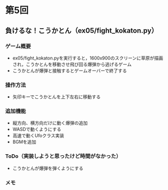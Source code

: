 # 第5回
## 負けるな！こうかとん（ex05/fight_kokaton.py）
### ゲーム概要
- ex05/fight_kokaton.pyを実行すると，1600x900のスクリーンに草原が描画され，こうかとんを移動させ飛び回る爆弾から逃げるゲーム
- こうかとんが爆弾と接触するとゲームオーバーで終了する
### 操作方法
- 矢印キーでこうかとんを上下左右に移動する
### 追加機能
- 縦方向、横方向だけに動く爆弾の追加
- WASDで動くようにする
- 高速で動くUfoクラス実装
- BGMを追加
### ToDo（実装しようと思ったけど時間がなかった）
- こうかとんが爆弾を弾くようにする
### メモ